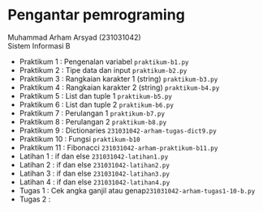<h1>Pengantar pemrograming</h1>
<div> Muhammad Arham Arsyad (231031042) </div>
<div> Sistem Informasi B </div>

* Praktikum 1 : Pengenalan variabel `praktikum-b1.py`
* Praktikum 2 : Tipe data dan input `praktikum-b2.py`
* Praktikum 3 : Rangkaian karakter 1 (string) `praktikum-b3.py`
* Praktikum 4 : Rangkaian karakter 2 (string) `praktikum-b4.py`
* Praktikum 5 : List dan tuple 1 `praktikum-b5.py`
* Praktikum 6 : List dan tuple 2 `praktikum-b6.py`
* Praktikum 7 : Perulangan 1 `praktikum-b7.py`
* Praktikum 8 : Perulangan 2 `praktikum-b8.py`
* Praktikum 9 : Dictionaries `231031042-arham-tugas-dict9.py`
* Praktikum 10 : Fungsi `praktikum-b10`
* Praktikum 11 : Fibonacci `231031042-arham-praktikum-b11.py`
* Latihan 1 : if dan else `231031042-latihan1.py`
* Latihan 2 : if dan else `231031042-latihan2.py`
* Latihan 3 : if dan else `231031042-latihan3.py`
* Latihan 4 : if dan else `231031042-latihan4.py`
* Tugas 1 : Cek angka ganjil atau genap`231031042-arham-tugas1-10-b.py`
* Tugas 2 : 
